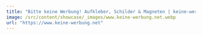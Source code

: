 ```yaml
---
title: "Bitte keine Werbung! Aufkleber, Schilder & Magneten | keine-werbung.net"
image: /src/content/showcase/_images/www.keine-werbung.net.webp
url: "https://www.keine-werbung.net"
---
```

